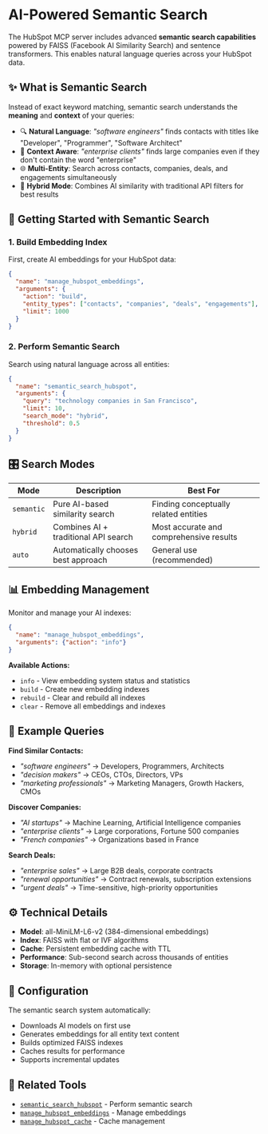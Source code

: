 # AI-Powered Semantic Search

The HubSpot MCP server includes advanced **semantic search capabilities** powered by FAISS (Facebook AI Similarity Search) and sentence transformers. This enables natural language queries across your HubSpot data.

## ✨ What is Semantic Search

Instead of exact keyword matching, semantic search understands the **meaning** and **context** of your queries:

- 🔍 **Natural Language**: *"software engineers"* finds contacts with titles like "Developer", "Programmer", "Software Architect"
- 🎯 **Context Aware**: *"enterprise clients"* finds large companies even if they don't contain the word "enterprise"
- 🌐 **Multi-Entity**: Search across contacts, companies, deals, and engagements simultaneously
- 🔄 **Hybrid Mode**: Combines AI similarity with traditional API filters for best results

## 🚀 Getting Started with Semantic Search

### 1. **Build Embedding Index**

First, create AI embeddings for your HubSpot data:

```json
{
  "name": "manage_hubspot_embeddings",
  "arguments": {
    "action": "build",
    "entity_types": ["contacts", "companies", "deals", "engagements"],
    "limit": 1000
  }
}
```

### 2. **Perform Semantic Search**

Search using natural language across all entities:

```json
{
  "name": "semantic_search_hubspot",
  "arguments": {
    "query": "technology companies in San Francisco",
    "limit": 10,
    "search_mode": "hybrid",
    "threshold": 0.5
  }
}
```

## 🎛️ Search Modes

| Mode | Description | Best For |
|------|-------------|----------|
| `semantic` | Pure AI-based similarity search | Finding conceptually related entities |
| `hybrid` | Combines AI + traditional API search | Most accurate and comprehensive results |
| `auto` | Automatically chooses best approach | General use (recommended) |

## 📊 Embedding Management

Monitor and manage your AI indexes:

```json
{
  "name": "manage_hubspot_embeddings",
  "arguments": {"action": "info"}
}
```

**Available Actions:**

- `info` - View embedding system status and statistics
- `build` - Create new embedding indexes
- `rebuild` - Clear and rebuild all indexes
- `clear` - Remove all embeddings and indexes

## 🎯 Example Queries

**Find Similar Contacts:**

- *"software engineers"* → Developers, Programmers, Architects
- *"decision makers"* → CEOs, CTOs, Directors, VPs
- *"marketing professionals"* → Marketing Managers, Growth Hackers, CMOs

**Discover Companies:**

- *"AI startups"* → Machine Learning, Artificial Intelligence companies
- *"enterprise clients"* → Large corporations, Fortune 500 companies
- *"French companies"* → Organizations based in France

**Search Deals:**

- *"enterprise sales"* → Large B2B deals, corporate contracts
- *"renewal opportunities"* → Contract renewals, subscription extensions
- *"urgent deals"* → Time-sensitive, high-priority opportunities

## ⚙️ Technical Details

- **Model**: all-MiniLM-L6-v2 (384-dimensional embeddings)
- **Index**: FAISS with flat or IVF algorithms
- **Cache**: Persistent embedding cache with TTL
- **Performance**: Sub-second search across thousands of entities
- **Storage**: In-memory with optional persistence

## 🔧 Configuration

The semantic search system automatically:

- Downloads AI models on first use
- Generates embeddings for all entity text content
- Builds optimized FAISS indexes
- Caches results for performance
- Supports incremental updates

## 🔗 Related Tools

- [`semantic_search_hubspot`](api-reference.md#semantic_search_hubspot) - Perform semantic search
- [`manage_hubspot_embeddings`](api-reference.md#manage_hubspot_embeddings) - Manage embeddings
- [`manage_hubspot_cache`](caching.md) - Cache management
